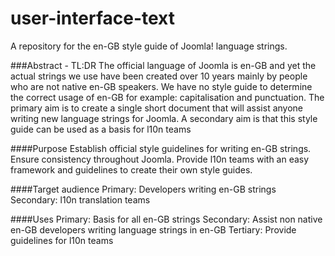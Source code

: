 user-interface-text
===================

A repository for the en-GB style guide of Joomla! language strings.

###Abstract - TL:DR
The official language of Joomla is en-GB and yet the actual strings we use have been created over 10 years mainly by people who are not native en-GB speakers. 
We have no style guide to determine the correct usage of en-GB for example: capitalisation and punctuation.
The primary aim is to create a single short document that will assist anyone writing new language strings for Joomla.
A secondary aim is that this style guide can be used as a basis for l10n teams

####Purpose
Establish official style guidelines for writing en-GB strings.
Ensure consistency throughout Joomla.
Provide l10n teams with an easy framework and guidelines to create their own style guides.	

####Target audience
Primary: Developers writing en-GB strings
Secondary: l10n translation teams 

####Uses
Primary: Basis for all en-GB strings
Secondary: Assist non native en-GB developers writing language strings in en-GB
Tertiary: Provide guidelines for l10n teams 	
